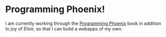 # Programming Phoenix!
I am currently working through the <a href="https://pragprog.com/book/phoenix/programming-phoenix">Programming Phoenix</a> book in addition to joy of Elixir, so that I can build a webapps of my own.
